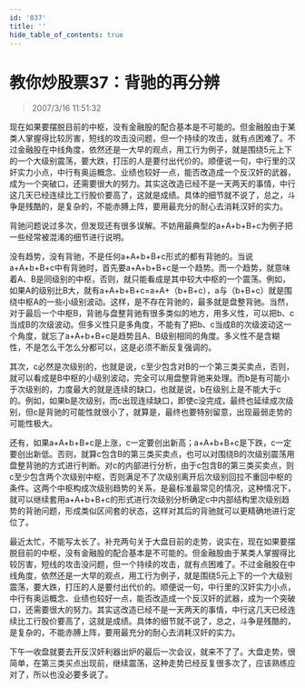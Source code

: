 ```yaml
---
id: '037'
title: ''
hide_table_of_contents: true
---
```


# 教你炒股票37：背驰的再分辨

> 2007/3/16 11:51:32

<div style={{color: '#FF0000', fontSize: '12pt', fontWeight: 'bold'}}>

现在如果要摆脱目前的中枢，没有金融股的配合基本是不可能的。但金融股由于某类人掌握得比较厉害，短线的攻击没问题，但一个持续的攻击，就有点困难了。不过金融股在中线角度，依然还是一大早的观点，用工行为例子，就是围绕5元上下的一个大级别震荡，要大跌，打压的人是要付出代价的。顺便说一句，中行里的汉奸实力小点，中行有奥运概念、业绩也较好一点，能否改造成一个反汉奸的武器，成为一个突破口，还需要很大的努力。其实这改造已经不是一天两天的事情，中行这几天已经连续比工行股价要高了，这就是成绩。具体的细节就不说了，总之，斗争是残酷的，是复杂的，不能赤膊上阵，要用最充分的耐心去消耗汉奸的实力。 

</div>
 
<div style={{fontSize: 'medium', fontWeight: 'normal'}}>

背驰问题说过多次，但发现还有很多误解。不妨用最典型的a+A+b+B+c为例子把一些经常被混淆的细节进行说明。

没有趋势，没有背驰，不是任何a+A+b+B+c形式的都有背驰的。当说a+A+b+B+c中有背驰时，首先要a+A+b+B+c是一个趋势。而一个趋势，就意味着A、B是同级别的中枢，否则，就只能看成是其中较大中枢的一个震荡。例如，如果A的级别比B大，就有a+A+b+B+c=a+A+（b+B+c），a与（b+B+c）就是围绕中枢A的一些小级别波动。这样，是不存在背驰的，最多就是盘整背驰。当然，对于最后一个中枢B，背驰与盘整背驰有很多类似的地方，用多义性，可以把b、c当成B的次级波动。但多义性只是多角度，不能有了把b、c当成B的次级波动这一个角度，就忘了a+A+b+B+c是趋势且A、B级别相同的角度。多义性不是含糊性，不是怎么干怎么分都可以，这是必须不断反复强调的。

其次，c必然是次级别的，也就是说，c至少包含对B的一个第三类买卖点，否则，就可以看成是B中枢的小级别波动，完全可以用盘整背驰来处理。而b是有可能小于次级别的，力度最大的就是连续的缺口，也就是说，b在级别上是不能大于c的。例如，如果b是次级别，而c出现连续缺口，即使c没完成，最终也延续成次级别，但c是背驰的可能性就很小了，就算是，最终也要特别留意，出现最弱走势的可能性极大。

还有，如果a+A+b+B+c是上涨，c一定要创出新高；a+A+b+B+c是下跌，c一定要创出新低。否则，就算c包含B的第三类买卖点，也可以对围绕B的次级别震荡用盘整背驰的方式进行判断。对c的内部进行分析，由于c包含B的第三类买卖点，则c至少包含两个次级别中枢，否则满足不了次级别离开后次级别回拉不重回中枢的条件。这两个中枢构成次级别趋势的关系，是最标准最常见的情况，这种情况下，就可以继续套用a+A+b+B+c的形式进行次级别分析确定c中内部结构里次级别趋势的背驰问题，形成类似区间套的状态，这样对其后的背驰就可以更精确地进行定位了。

最近太忙，不能写太长了。补充两句关于大盘目前的走势，说实在，现在如果要摆脱目前的中枢，没有金融股的配合基本是不可能的。但金融股由于某类人掌握得比较厉害，短线的攻击没问题，但一个持续的攻击，就有点困难了。不过金融股在中线角度，依然还是一大早的观点，用工行为例子，就是围绕5元上下的一个大级别震荡，要大跌，打压的人是要付出代价的。顺便说一句，中行里的汉奸实力小点，中行有奥运概念、业绩也较好一点，能否改造成一个反汉奸的武器，成为一个突破口，还需要很大的努力。其实这改造已经不是一天两天的事情，中行这几天已经连续比工行股价要高了，这就是成绩。具体的细节就不说了，总之，斗争是残酷的，是复杂的，不能赤膊上阵，要用最充分的耐心去消耗汉奸的实力。

下午一收盘就要去开反汉奸利器出炉的最后一次会议，就来不了了。大盘走势，很简单，在第三类买点出现前，继续震荡，这种走势已经反复很多次了，应该熟练应对了，所以也没必要多说了。

</div>